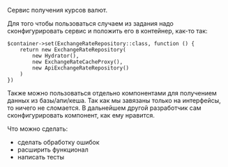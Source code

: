 Сервис получения курсов валют.

Для того чтобы пользоваться случаем из задания надо сконфигурировать сервис и положить его в контейнер, как-то так:

```
$container->set(ExchangeRateRepository::class, function () {
    return new ExchangeRateRepository(
        new Hydrator(),
        new ExchangeRateCacheProxy(),
        new ApiExchangeRateRepository()
    )
})
```

Также можно пользоваться отдельно компонентами для получением данных из базы/апи/кеша.
Так как мы завязаны только на интерфейсы, то ничего не сломается.
В дальнейшем другой разработчик сам сконфигурировать компонент, как ему нравится.

Что можно сделать:
- сделать обработку ошибок
- расширить функционал
- написать тесты

